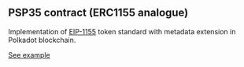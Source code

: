 ## PSP35 contract (ERC1155 analogue)

Implementation of [EIP-1155](https://eips.ethereum.org/EIPS/eip-1155) token standard with metadata extension in Polkadot blockchain.

[See example](https://supercolony-net.github.io/openbrush-contracts/smart-contracts/psp1155/extensions/psp1155metadata)
